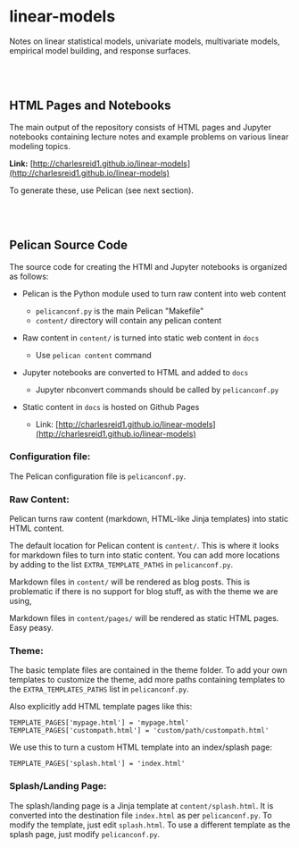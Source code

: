 # linear-models

Notes on linear statistical models, univariate models, multivariate models, empirical model building, and response surfaces.

<br />
<br />

## HTML Pages and Notebooks

The main output of the repository consists of HTML pages 
and Jupyter notebooks containing lecture notes and
example problems on various linear modeling topics. 

**Link:** [http://charlesreid1.github.io/linear-models](http://charlesreid1.github.io/linear-models)

To generate these, use Pelican (see next section).


<br />
<br />

## Pelican Source Code

The source code for creating the HTMl and Jupyter notebooks
is organized as follows:

* Pelican is the Python module used to turn raw content into web content
    * `pelicanconf.py` is the main Pelican "Makefile"
    * `content/` directory will contain any pelican content

* Raw content in `content/` is turned into static web content in `docs`
    * Use `pelican content` command

* Jupyter notebooks are converted to HTML and added to `docs`
    * Jupyter nbconvert commands should be called by `pelicanconf.py`

* Static content in `docs` is hosted on Github Pages 
    * Link: [http://charlesreid1.github.io/linear-models](http://charlesreid1.github.io/linear-models)


### Configuration file:

The Pelican configuration file is `pelicanconf.py`.

### Raw Content: 

Pelican turns raw content (markdown, HTML-like Jinja templates)
into static HTML content.

The default location for Pelican content is `content/`. 
This is where it looks for markdown files to turn into static content.
You can add more locations by adding to the list `EXTRA_TEMPLATE_PATHS`
in `pelicanconf.py`.

Markdown files in `content/` will be rendered as blog posts. 
This is problematic if there is no support for blog stuff, 
as with the theme we are using,

Markdown files in `content/pages/` will be rendered as static 
HTML pages. Easy peasy. 

### Theme:

The basic template files are contained in the theme folder.
To add your own templates to customize the theme, add more paths
containing templates to the `EXTRA_TEMPLATES_PATHS` list 
in `pelicanconf.py`.

Also explicitly add HTML template pages like this:

```
TEMPLATE_PAGES['mypage.html'] = 'mypage.html'
TEMPLATE_PAGES['custompath.html'] = 'custom/path/custompath.html'
```

We use this to turn a custom HTML template into an index/splash page:

```
TEMPLATE_PAGES['splash.html'] = 'index.html'
```

### Splash/Landing Page:

The splash/landing page is a Jinja template at `content/splash.html`.
It is converted into the destination file `index.html` as per `pelicanconf.py`.
To modify the template, just edit `splash.html`. 
To use a different template as the splash page, just modify `pelicanconf.py`.

